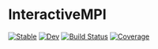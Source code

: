 # InteractiveMPI

[![Stable](https://img.shields.io/badge/docs-stable-blue.svg)](https://dubosipsl.github.io/InteractiveMPI.jl/stable/)
[![Dev](https://img.shields.io/badge/docs-dev-blue.svg)](https://dubosipsl.github.io/InteractiveMPI.jl/dev/)
[![Build Status](https://github.com/dubosipsl/InteractiveMPI.jl/actions/workflows/CI.yml/badge.svg?branch=main)](https://github.com/dubosipsl/InteractiveMPI.jl/actions/workflows/CI.yml?query=branch%3Amain)
[![Coverage](https://codecov.io/gh/dubosipsl/InteractiveMPI.jl/branch/main/graph/badge.svg)](https://codecov.io/gh/dubosipsl/InteractiveMPI.jl)
